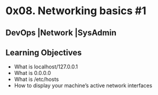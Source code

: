 # 0x08. Networking basics #1

## DevOps |Network |SysAdmin

## Learning Objectives
- What is localhost/127.0.0.1
- What is 0.0.0.0
- What is /etc/hosts
- How to display your machine’s active network interfaces
